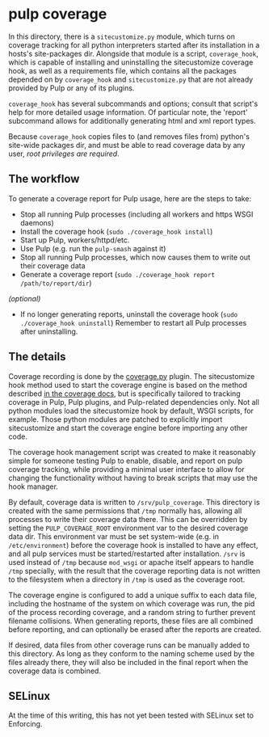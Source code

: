 # pulp coverage

In this directory, there is a `sitecustomize.py` module, which turns on coverage tracking for all
python interpreters started after its installation in a hosts's site-packages dir. Alongside that
module is a script, `coverage_hook`, which is capable of installing and uninstalling the
sitecustomize coverage hook, as well as a requirements file, which contains all the packages
depended on by `coverage_hook` and `sitecustomize.py` that are not already provided by Pulp or any
of its plugins.

`coverage_hook` has several subcommands and options; consult that script's help for more detailed
usage information. Of particular note, the 'report' subcommand allows for additionally generating
html and xml report types.

Because `coverage_hook` copies files to (and removes files from) python's site-wide packages dir,
and must be able to read coverage data by any user, _root privileges are required_.

## The workflow

To generate a coverage report for Pulp usage, here are the steps to take:

- Stop all running Pulp processes (including all workers and https WSGI daemons)
- Install the coverage hook (`sudo ./coverage_hook install`)
- Start up Pulp, workers/httpd/etc.
- Use Pulp (e.g. run the `pulp-smash` against it)
- Stop all running Pulp processes, which now causes them to write out their coverage data
- Generate a coverage report (`sudo ./coverage_hook report /path/to/report/dir`)

*(optional)*

- If no longer generating reports, uninstall the coverage hook (`sudo ./coverage_hook uninstall`)
  Remember to restart all Pulp processes after uninstalling.

## The details

Coverage recording is done by the [coverage.py](https://coverage.readthedocs.org/en/latest/)
plugin. The sitecustomize hook method used to start the coverage engine is based on the method
described [in the coverage docs](https://coverage.readthedocs.org/en/latest/subprocess.html),
but is specifically tailored to tracking coverage in Pulp, Pulp plugins, and Pulp-related
dependencies only. Not all python modules load the sitecustomize hook by default, WSGI scripts,
for example. Those python modules are patched to explicitly import sitecustomize and start the
coverage engine before importing any other code.

The coverage hook management script was created to make it reasonably simple for someone testing
Pulp to enable, disable, and report on pulp coverage tracking, while providing a minimal user
interface to allow for changing the functionality without having to break scripts that may use the
hook manager.

By default, coverage data is written to `/srv/pulp_coverage`. This directory is created with
the same permissions that `/tmp` normally has, allowing all processes to write their coverage data
there. This can be overridden by setting the `PULP_COVERAGE_ROOT` environment var to the desired
coverage data dir. This environment var must be set system-wide (e.g. in `/etc/environment`) before
the coverage hook is installed to have any effect, and all pulp services must be started/restarted
after installation. `/srv` is used instead of `/tmp` because `mod_wsgi` or apache itself appears
to handle `/tmp` specially, with the result that the coverage reporting data is not written to the
filesystem when a directory in `/tmp` is used as the coverage root.

The coverage engine is configured to add a unique suffix to each data file,
including the hostname of the system on which coverage was run, the pid of the process recording
coverage, and a random string to further prevent filename collisions. When generating reports,
these files are all combined before reporting, and can optionally be erased after the reports
are created.

If desired, data files from other coverage runs can be manually added to this directory. As long
as they conform to the naming scheme used by the files already there, they will also be included
in the final report when the coverage data is combined.

## SELinux

At the time of this writing, this has not yet been tested with SELinux set to Enforcing.
